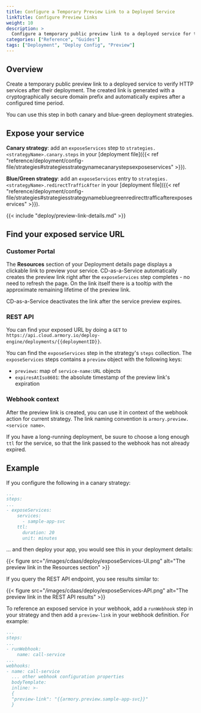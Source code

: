 ```yaml
---
title: Configure a Temporary Preview Link to a Deployed Service
linkTitle: Configure Preview Links
weight: 10
description: >
  Configure a temporary public preview link to a deployed service for testing.
categories: ["Reference", "Guides"]
tags: ["Deployment", "Deploy Config", "Preview"]
---
```


## Overview

 Create a temporary public preview link to a deployed service to verify HTTP services after their deployment. The created link is generated with a cryptographically secure domain prefix and automatically expires after a configured time period.

You can use this step in both canary and blue-green deployment strategies.

 ## Expose your service

**Canary strategy**: add an `exposeServices` step to `strategies.<strategyName>.canary.steps` in your [deployment file]({{< ref "reference/deployment/config-file/strategies#strategiesstrategynamecanarystepsexposeservices" >}}).

**Blue/Green strategy**: add an `exposeServices` entry to `strategies.<strategyName>.redirectTrafficAfter` in your [deployment file]({{< ref "reference/deployment/config-file/strategies#strategiesstrategynamebluegreenredirecttrafficafterexposeservices" >}}).

{{< include "deploy/preview-link-details.md" >}}

## Find your exposed service URL

### Customer Portal

The **Resources** section of your Deployment details page displays a clickable link to preview your service. CD-as-a-Service automatically creates the preview link right after the `exposeServices` step completes - no need to refresh the page. On the link itself there is a tooltip with the approximate remaining lifetime of the preview link.

CD-as-a-Service deactivates the link after the service preview expires.

### REST API

You can find your exposed URL by doing a `GET` to `https://api.cloud.armory.io/deploy-engine/deployments/{{deploymentID}}`.

You can find the `exposeServices` step in the strategy's `steps` collection. The `exposeServices` steps contains a `preview` object with the following keys:

* `previews`: map of `service-name:URL` objects
* `expiresAtIso8601`: the absolute timestamp of the preview link's expiration

### Webhook context

After the preview link is created, you can use it in context of the webhook action for current strategy. The link naming convention is `armory.preview.<service name>`.

If you have a long-running deployment, be suure to choose a long enough `ttl` for the service, so that the link passed to the webhook has not already expired.

## Example

If you configure the following in a canary strategy:

```yaml
...
steps:
...
- exposeServices:
    services:
      - sample-app-svc
    ttl:
      duration: 20
      unit: minutes
```

... and then deploy your app, you would see this in your deployment details:

{{< figure src="/images/cdaas/deploy/exposeServices-UI.png" alt="The preview link in the Resources section" >}}

If you query the REST API endpoint, you see results similar to:

{{< figure src="/images/cdaas/deploy/exposeServices-API.png" alt="The preview link in the REST API results" >}}

To reference an exposed service in your webhook, add a `runWebhook` step in your strategy and then add a `preview-link` in your webhook definition. For example:

```yaml
...
steps:
...
- runWebhook:
    name: call-service
...
webhooks:
- name: call-service
  ... other webhook configuration properties
  bodyTemplate:
  inline: >-
  {
  "preview-link": "{{armory.preview.sample-app-svc}}"
  }
```
